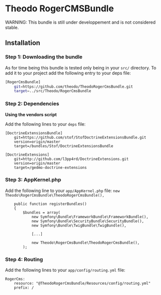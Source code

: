 Theodo RogerCMSBundle
=====================


WARNING: This bundle is still under developpement and is not considered stable.


## Installation


### Step 1: Downloading the bundle
As for time being this bundle is tested only being in your `src/` directory.
To add it to your project add the following entry to your deps file:

``` bash
[RogerCmsBundle]
    git=https://github.com/theodo/TheodoRogerCmsBundle.git
    target=../src/Theodo/RogerCmsBundle
```


### Step 2: Dependencies

**Using the vendors script**

Add the following lines to your `deps` file:
```
[DoctrineExtensionsBundle]
    git=https://github.com/stof/StofDoctrineExtensionsBundle.git
    version=origin/master
    target=/bundles/Stof/DoctrineExtensionsBundle

[DoctrineExtensions]
    git=http://github.com/l3pp4rd/DoctrineExtensions.git
    version=origin/master
    target=/gedmo-doctrine-extensions
```

### Step 3: AppKernel.php

Add the following line to your `app/AppKernel.php` file: `new Theodo\RogerCmsBundle\TheodoRogerCmsBundle(),`
```
    public function registerBundles()
    {
        $bundles = array(
            new Symfony\Bundle\FrameworkBundle\FrameworkBundle(),
            new Symfony\Bundle\SecurityBundle\SecurityBundle(),
            new Symfony\Bundle\TwigBundle\TwigBundle(),

            [...]

            new Theodo\RogerCmsBundle\TheodoRogerCmsBundle(),
        );
```

### Step 4: Routing

Add the following lines to your `app/config/routing.yml` file:

```
RogerCms:
    resource: "@TheodoRogerCmsBundle/Resources/config/routing.yml"
    prefix: /
```